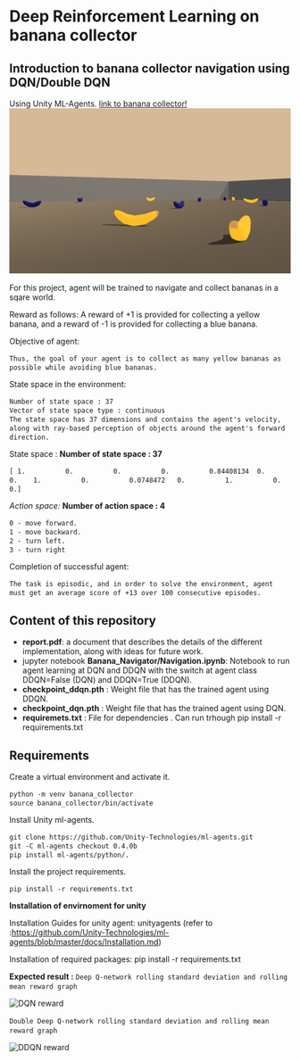 # Deep Reinforcement Learning on banana collector

## Introduction to banana collector navigation using DQN/Double DQN
Using Unity ML-Agents. 
[link to banana collector!](https://github.com/Unity-Technologies/ml-agents/blob/master/docs/Learning-Environment-Examples.md#banana-collector)
![DQN agent](assets/BananaCollector.png)

For this project, agent will be trained to navigate and collect bananas in a sqare world.

Reward as follows:
A reward of +1 is provided for collecting a yellow banana, and a reward of -1 is provided for collecting a blue banana. 

Objective of agent:
```
Thus, the goal of your agent is to collect as many yellow bananas as possible while avoiding blue bananas.
```

State space in the environment:
```
Number of state space : 37
Vector of state space type : continuous
The state space has 37 dimensions and contains the agent's velocity, along with ray-based perception of objects around the agent's forward direction. 
```

State space :
__Number of state space : 37__
```
[ 1.          0.          0.          0.          0.84408134  0.          0.    1.          0.          0.0748472   0.          1.          0.          0.]
```

*Action space:*
__Number of action space : 4__
```
0 - move forward.
1 - move backward.
2 - turn left.
3 - turn right
```

Completion of successful agent:
```
The task is episodic, and in order to solve the environment, agent must get an average score of +13 over 100 consecutive episodes.
```

## Content of this repository
* __report.pdf__: a document that describes the details of the different implementation, along with ideas for future work.
* jupyter notebook __Banana_Navigator/Navigation.ipynb__: Notebook to run agent learning at DQN and DDQN with the switch at agent class DDQN=False (DQN) and DDQN=True (DDQN).
* __checkpoint_ddqn.pth__ : Weight file that has the trained agent using DDQN.
* __checkpoint_dqn.pth__ : Weight file that has the trained agent using DQN.
* __requiremets.txt__ : File for dependencies . Can run trhough pip install -r requirements.txt

## Requirements
Create a virtual environment and activate it.

```
python -m venv banana_collector
source banana_collector/bin/activate
```

Install Unity ml-agents.
```
git clone https://github.com/Unity-Technologies/ml-agents.git
git -C ml-agents checkout 0.4.0b
pip install ml-agents/python/.
```

Install the project requirements.

```
pip install -r requirements.txt
```
__Installation of envirnoment for unity__

Installation Guides for unity agent:
unityagents (refer to :https://github.com/Unity-Technologies/ml-agents/blob/master/docs/Installation.md)

Installation of required packages:
pip install -r requirements.txt


__Expected result :__
```Deep Q-network rolling standard deviation and rolling mean reward graph```

![DQN reward](assets/DQN_reward.png)


```Double Deep Q-network rolling standard deviation and rolling mean reward graph```

![DDQN reward](assets/DDQN_reward.png)
